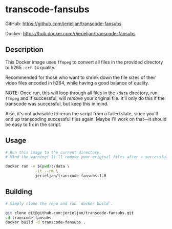 # transcode-fansubs

GitHub: https://github.com/jerieljan/transcode-fansubs

Docker: https://hub.docker.com/r/jerieljan/transcode-fansubs

## Description

This Docker image uses `ffmpeg` to convert all files in the provided directory to h265 `-crf 24` quality.

Recommended for those who want to shrink down the file sizes of their video files encoded in h264, while having a good balance of quality.

NOTE: Once run, this will loop through all files in the `/data` directory, run `ffmpeg` and if successful, will *remove* your original file. It'll only do this if the transcode was successful, but keep this in mind.

Also, it's not advisable to rerun the script from a failed state, since you'll end up transcoding successful files again. Maybe I'll work on that—it should be easy to fix in the script.

## Usage

```bash
# Run this image to the current directory.
# Mind the warning! It'll remove your original files after a successful transcode.

docker run -v $(pwd):/data \
             -it --rm \
             jerieljan/transcode-fansubs:1.0
```

## Building

```bash
# Simply clone the repo and run `docker build`.

git clone git@github.com:jerieljan/transcode-fansubs.git
cd transcode-fansubs
docker build -d transcode-fansubs .
```
